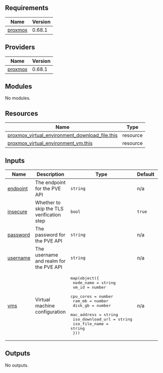 <!-- BEGIN_TF_DOCS -->
## Requirements

| Name | Version |
|------|---------|
| <a name="requirement_proxmox"></a> [proxmox](#requirement\_proxmox) | 0.68.1 |

## Providers

| Name | Version |
|------|---------|
| <a name="provider_proxmox"></a> [proxmox](#provider\_proxmox) | 0.68.1 |

## Modules

No modules.

## Resources

| Name | Type |
|------|------|
| [proxmox_virtual_environment_download_file.this](https://registry.terraform.io/providers/bpg/proxmox/0.68.1/docs/resources/virtual_environment_download_file) | resource |
| [proxmox_virtual_environment_vm.this](https://registry.terraform.io/providers/bpg/proxmox/0.68.1/docs/resources/virtual_environment_vm) | resource |

## Inputs

| Name | Description | Type | Default | Required |
|------|-------------|------|---------|:--------:|
| <a name="input_endpoint"></a> [endpoint](#input\_endpoint) | The endpoint for the PVE API | `string` | n/a | yes |
| <a name="input_insecure"></a> [insecure](#input\_insecure) | Whether to skip the TLS verification step | `bool` | `true` | no |
| <a name="input_password"></a> [password](#input\_password) | The password for the PVE API | `string` | n/a | yes |
| <a name="input_username"></a> [username](#input\_username) | The username and realm for the PVE API | `string` | n/a | yes |
| <a name="input_vms"></a> [vms](#input\_vms) | Virtual machine configuration | <pre>map(object({<br/>    node_name        = string<br/>    vm_id            = number<br/>    cpu_cores        = number<br/>    ram_mb           = number<br/>    disk_gb          = number<br/>    mac_address      = string<br/>    iso_download_url = string<br/>    iso_file_name    = string<br/>  }))</pre> | n/a | yes |

## Outputs

No outputs.
<!-- END_TF_DOCS -->